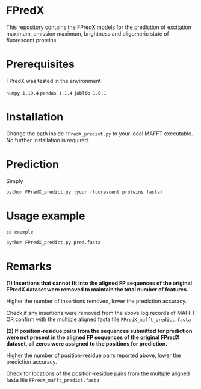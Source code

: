 # FPredX

This repository contains the FPredX models for the prediction of excitation maximum, emission maximum, brightness and oligomeric state of fluorescent proteins.

# Prerequisites

FPredX was tested in the environment 

`numpy 1.19.4`
`pandas 1.1.4`
`joblib 1.0.1`

# Installation
Change the path inside `FPredX_predict.py` to your local MAFFT executable.
No further installation is required.

# Prediction
Simply 

`python FPredX_predict.py (your fluorescent proteins fasta)`

# Usage example

`cd example`

`python FPredX_predict.py pred.fasta`

# Remarks

**(1) Insertions that cannot fit into the aligned FP sequences of the original FPredX dataset were removed to maintain the total number of features.**

Higher the number of insertions removed, lower the prediction accuracy.

Check if any insertions were removed from the above log records of MAFFT OR confirm with the multiple aligned fasta file `FPredX_mafft_predict.fasta`


**(2) If position-residue pairs from the sequences submitted for prediction were not present in the aligned FP sequences of the original FPredX dataset, all zeros were assigned to the positions for prediction.**

Higher the number of position-residue pairs reported above, lower the prediction accuracy.

Check for locations of the position-residue pairs from the multiple aligned fasta file `FPredX_mafft_predict.fasta`
